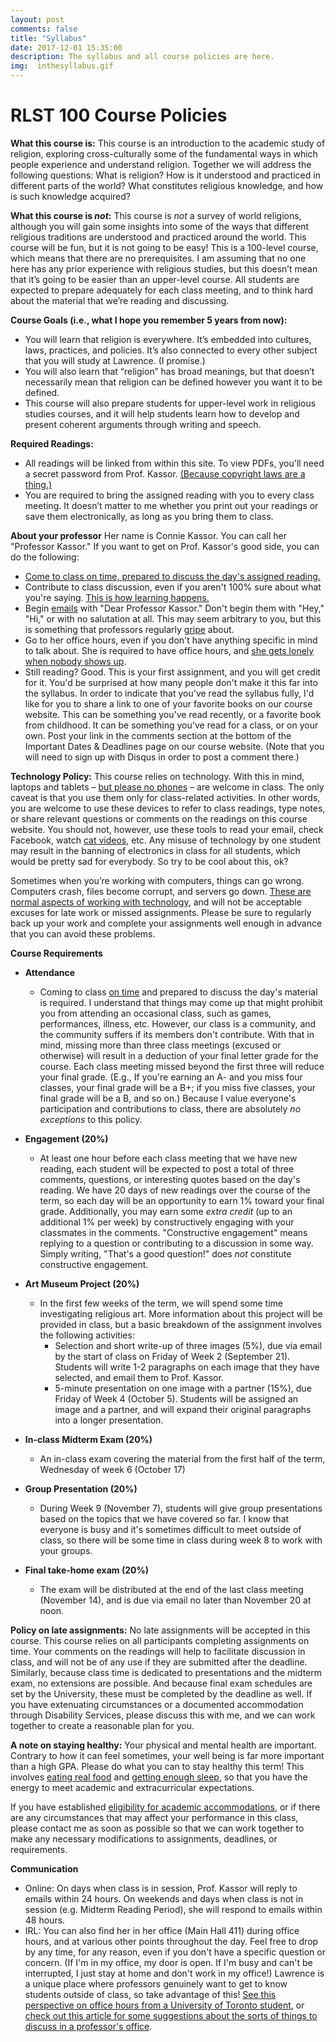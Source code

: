 ```yaml
---
layout: post
comments: false
title: "Syllabus"
date: 2017-12-01 15:35:00
description: The syllabus and all course policies are here.
img:  inthesyllabus.gif
---
```

# RLST 100 Course Policies

**What this course is:**
This course is an introduction to the academic study of religion, exploring cross-culturally some of the fundamental ways in which people experience and understand religion. Together we will address the following questions: What is religion? How is it understood and practiced in different parts of the world? What constitutes religious knowledge, and how is such knowledge acquired?


**What this course is _not_:**
This course is _not_ a survey of world religions, although you will gain some insights into some of the ways that different religious traditions are understood and practiced around the world. This course will be fun, but it is not going to be easy! This is a 100-level course, which means that there are no prerequisites. I am assuming that no one here has any prior experience with religious studies, but this doesn’t mean that it’s going to be easier than an upper-level course. All students are expected to prepare adequately for each class meeting, and to think hard about the material that we’re reading and discussing. 


**Course Goals (i.e., what I hope you remember 5 years from now):**
- You will learn that religion is everywhere. It’s embedded into cultures, laws, practices, and policies. It’s also connected to every other subject that you will study at Lawrence. (I promise.)
- You will also learn that “religion” has broad meanings, but that doesn’t necessarily mean that religion can be defined however you want it to be defined. 
- This course will also prepare students for upper-level work in religious studies courses, and it will help students learn how to develop and present coherent arguments through writing and speech.


**Required Readings:**
- All readings will be linked from within this site. To view PDFs, you'll need a secret password from Prof. Kassor. [(Because copyright laws are a thing.)](https://media1.giphy.com/media/3o7TKHyJHIFAXODsmQ/giphy.gif)
- You are required to bring the assigned reading with you to every class meeting. It doesn’t matter to me whether you print out your readings or save them electronically, as long as you bring them to class.

**About your professor**
Her name is Connie Kassor. You can call her "Professor Kassor." 
If you want to get on Prof. Kassor's good side, you can do the following:
- [Come to class on time, prepared to discuss the day's assigned reading.](http://gph.is/2comGoE)
- Contribute to class discussion, even if you aren't 100% sure about what you're saying. [This is how learning happens.](https://media0.giphy.com/media/ZIqbJ5Tbm6N0I/giphy.gif)
- Begin [emails](https://gph.is/YBpwJd) with "Dear Professor Kassor." Don't begin them with  "Hey," "Hi," or with no salutation at all. This may seem arbitrary to you, but this is something that professors regularly [gripe](http://gophergripes.com/) about.
- Go to her office hours, even if you don't have anything specific in mind to talk about. She is required to have office hours, and [she gets lonely when nobody shows up](https://gph.is/Vwwqks).
- Still reading? Good. This is your first assignment, and you will get credit for it. You'd be surprised at how many people don't make it this far into the syllabus. In order to indicate that you've read the syllabus fully, I'd like for you to share a link to one of your favorite books on our course website. This can be something you've read recently, or a favorite book from childhood. It can be something you've read for a class, or on your own. Post your link in the comments section at the bottom of the Important Dates & Deadlines page on our course website. (Note that you will need to sign up with Disqus in order to post a comment there.)

**Technology Policy:**
This course relies on technology. With this in mind, laptops and tablets – [but please no phones](https://media1.giphy.com/media/oAbJRrZeArRYY/giphy.gif) – are welcome in class. The only caveat is that you use them only for class-related activities. In other words, you are welcome to use these devices to refer to class readings, type notes, or share relevant questions or comments on the readings on this course website. You should not, however, use these tools to read your email, check Facebook, watch [cat videos](https://www.youtube.com/watch?v=J---aiyznGQ), etc. Any misuse of technology by one student may result in the banning of electronics in class for all students, which would be pretty sad for everybody. So try to be cool about this, ok?

Sometimes when you’re working with computers, things can go wrong. Computers crash, files become corrupt, and servers go down. [These are normal aspects of working with technology](https://media1.giphy.com/media/g79am6uuZJKSc/giphy.gif), and will not be acceptable excuses for late work or missed assignments. Please be sure to regularly back up your work and complete your assignments well enough in advance that you can avoid these problems.

**Course Requirements**
- **Attendance**
	- Coming to class [on time](https://media1.giphy.com/media/6EUxr85g9rv6o/giphy.webp) and prepared to discuss the day's material is required. I understand that things may come up that might prohibit you from attending an occasional class, such as games, performances, illness, etc. However, our class is a community, and the community suffers if its members don't contribute. With that in mind, missing more than three class meetings (excused or otherwise) will result in a deduction of your final letter grade for the course. Each class meeting missed beyond the first three will reduce your final grade. (E.g., If you're earning an A- and you miss four classes, your final grade will be a B+; if you miss five classes, your final grade will be a B, and so on.) Because I value everyone's participation and contributions to class, there are absolutely *no exceptions* to this policy.

- **Engagement (20%)**
	- At least one hour before each class meeting that we have new reading, each student will be expected to post a total of three comments, questions, or interesting quotes based on the day's reading. We have 20 days of new readings over the course of the term, so each day will be an opportunity to earn 1% toward your final grade. Additionally, you may earn some _extra credit_ (up to an additional 1% per week) by constructively engaging with your classmates in the comments. "Constructive engagement" means replying to a question or contributing to a discussion in some way. Simply writing, "That's a good question!" does _not_ constitute constructive engagement. 

- **Art Museum Project (20%)**
	- In the first few weeks of the term, we will spend some time investigating religious art. More information about this project will be provided in class, but a basic breakdown of the assignment involves the following activities:
		- Selection and short write-up of three images (5%), due via email by the start of class on Friday of Week 2 (September 21). Students will write 1-2 paragraphs on each image that they have selected, and email them to Prof. Kassor.
		- 5-minute presentation on one image with a partner (15%), due Friday of Week 4 (October 5). Students will be assigned an image and a partner, and will expand their original paragraphs into a longer presentation.

- **In-class Midterm Exam (20%)**
	- An in-class exam covering the material from the first half of the term, Wednesday of week 6 (October 17)

- **Group Presentation (20%)**
	- During Week 9 (November 7), students will give group presentations based on the topics that we have covered so far. I know that everyone is busy and it's sometimes difficult to meet outside of class, so there will be some time in class during week 8 to work with your groups.

- **Final take-home exam (20%)**
	- The exam will be distributed at the end of the last class meeting (November 14), and is due via email no later than November 20 at noon.
	

**Policy on late assignments:**
No late assignments will be accepted in this course. This course relies on all participants completing assignments on time. Your comments on the readings will help to facilitate discussion in class, and will not be of any use if they are submitted after the deadline. Similarly, because class time is dedicated to presentations and the midterm exam, no extensions are possible. And because final exam schedules are set by the University, these must be completed by the deadline as well. If you have extenuating circumstances or a documented accommodation through Disability Services, please discuss this with me, and we can work together to create a reasonable plan for you.

**A note on staying healthy:**
Your physical and mental health are important. Contrary to how it can feel sometimes, your well being is far more important than a high GPA. Please do what you can to stay healthy this term! This involves [eating real food](https://media1.giphy.com/media/GnCc88zZhSVUc/giphy.gif) and [getting enough sleep](https://media0.giphy.com/media/Zdfwny4fjIu2s/giphy.gif), so that you have the energy to meet academic and extracurricular expectations.

If you have established [eligibility for academic accommodations](https://www.lawrence.edu/academics/academic-success/accessibility-services/requesting-accommodations), or if there are any circumstances that may affect your performance in this class, please contact me as soon as possible so that we can work together to make any necessary modifications to assignments, deadlines, or requirements.

**Communication**
- Online: On days when class is in session, Prof. Kassor will reply to emails within 24 hours. On weekends and days when class is not in session (e.g. Midterm Reading Period), she will respond to emails within 48 hours. 
- IRL: You can also find her in her office (Main Hall 411) during office hours, and at various other points throughout the day.  Feel free to drop by any time, for any reason, even if you don't have a specific question or concern. (If I'm in my office, my door is open. If I'm busy and can't be interrupted, I just stay at home and don't work in my office!) Lawrence is a unique place where professors genuinely want to get to know students outside of class, so take advantage of this! [See this perspective on office hours from a University of Toronto student](http://www.newcollege.utoronto.ca/student-blog/why-you-should-actually-go-to-your-professors-office-hours/), or [check out this article for some suggestions about the sorts of things to discuss in a professor's office](https://www.hercampus.com/life/academics/5-questions-ask-your-professor-office-hours).